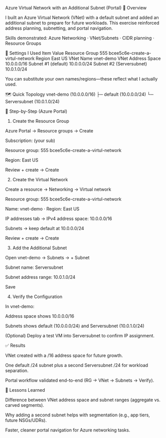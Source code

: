 Azure Virtual Network with an Additional Subnet (Portal)
📖 Overview

I built an Azure Virtual Network (VNet) with a default subnet and added an additional subnet to prepare for future workloads. This exercise reinforced address planning, subnetting, and portal navigation.

Skills demonstrated: Azure Networking · VNet/Subnets · CIDR planning · Resource Groups

🔧 Settings I Used
Item	Value
Resource Group	555 bcee5c6e-create-a-virtul-network
Region	East US
VNet Name	vnet-demo
VNet Address Space	10.0.0.0/16
Subnet #1 (default)	10.0.0.0/24
Subnet #2 (Serversubnet)	10.0.1.0/24

You can substitute your own names/regions—these reflect what I actually used.

🗺️ Quick Topology
vnet-demo (10.0.0.0/16)
├─ default      (10.0.0.0/24)
└─ Serversubnet (10.0.1.0/24)

🚀 Step-by-Step (Azure Portal)
1) Create the Resource Group

Azure Portal → Resource groups → Create

Subscription: (your sub)

Resource group: 555 bcee5c6e-create-a-virtul-network

Region: East US

Review + create → Create

2) Create the Virtual Network

Create a resource → Networking → Virtual network

Resource group: 555 bcee5c6e-create-a-virtul-network

Name: vnet-demo · Region: East US

IP addresses tab → IPv4 address space: 10.0.0.0/16

Subnets → keep default at 10.0.0.0/24

Review + create → Create

3) Add the Additional Subnet

Open vnet-demo → Subnets → + Subnet

Subnet name: Serversubnet

Subnet address range: 10.0.1.0/24

Save

4) Verify the Configuration

In vnet-demo:

Address space shows 10.0.0.0/16

Subnets shows default (10.0.0.0/24) and Serversubnet (10.0.1.0/24)

(Optional) Deploy a test VM into Serversubnet to confirm IP assignment.

✅ Results

VNet created with a /16 address space for future growth.

One default /24 subnet plus a second Serversubnet /24 for workload separation.

Portal workflow validated end-to-end (RG → VNet → Subnets → Verify).

🧠 Lessons Learned

Difference between VNet address space and subnet ranges (aggregate vs. carved segments).

Why adding a second subnet helps with segmentation (e.g., app tiers, future NSGs/UDRs).

Faster, cleaner portal navigation for Azure networking tasks.
